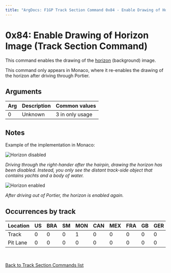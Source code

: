 ```yaml
---
title: "ArgDocs: F1GP Track Section Command 0x84 - Enable Drawing of Horizon Image"
---
```


# 0x84: Enable Drawing of Horizon Image (Track Section Command)

This command enables the drawing of the [horizon](/argdocs/file-formats/track/horizon/) (background) image.

This command only appears in Monaco, where it re-enables the drawing of the horizon
after driving through Portier.


## Arguments

<table class="table table-bordered table-striped table--small">
    <thead>
        <tr>
            <th>Arg</th>
            <th>Description</th>
            <th>Common values</th>
        </tr>
    </thead>
    <tbody>
        <tr>
            <td>0</td>
            <td>Unknown</td>
            <td>3 in only usage</td>
        </tr>
    </tbody>
</table>


## Notes

Example of the implementation in Monaco:

<img src="/argdocs/images/ts-commands/83-horizon-disabled.png" alt="Horizon disabled" class="img-fluid" />

_Driving through the right-hander after the hairpin, drawing the horizon has been disabled.
Instead, you only see the distant track-side object that contains yachts and a body of water._


<img src="/argdocs/images/ts-commands/83-horizon-enabled.png" alt="Horizon enabled" class="img-fluid" />

_After driving out of Portier, the horizon is enabled again._



## Occurrences by track

<table class="table table-bordered table-striped">
    <thead>
    <tr>
        <th>Location</th>
        <th class="text-right">US</th>
        <th class="text-right">BRA</th>
        <th class="text-right">SM</th>
        <th class="text-right">MON</th>
        <th class="text-right">CAN</th>
        <th class="text-right">MEX</th>
        <th class="text-right">FRA</th>
        <th class="text-right">GB</th>
        <th class="text-right">GER</th>
        <th class="text-right">HUN</th>
        <th class="text-right">BEL</th>
        <th class="text-right">ITA</th>
        <th class="text-right">POR</th>
        <th class="text-right">SPA</th>
        <th class="text-right">JAP</th>
        <th class="text-right">AUS</th>
    </tr>
    </thead>
    <tbody>
    <tr>
        <td>Track</td>
        <td class="text-right">0</td>
        <td class="text-right">0</td>
        <td class="text-right">0</td>
        <td class="text-right">1</td>
        <td class="text-right">0</td>
        <td class="text-right">0</td>
        <td class="text-right">0</td>
        <td class="text-right">0</td>
        <td class="text-right">0</td>
        <td class="text-right">0</td>
        <td class="text-right">0</td>
        <td class="text-right">0</td>
        <td class="text-right">0</td>
        <td class="text-right">0</td>
        <td class="text-right">0</td>
        <td class="text-right">0</td>
    </tr>
    <tr>
        <td>Pit Lane</td>
            <td class="text-right">0</td>
            <td class="text-right">0</td>
            <td class="text-right">0</td>
            <td class="text-right">0</td>
            <td class="text-right">0</td>
            <td class="text-right">0</td>
            <td class="text-right">0</td>
            <td class="text-right">0</td>
            <td class="text-right">0</td>
            <td class="text-right">0</td>
            <td class="text-right">0</td>
            <td class="text-right">0</td>
            <td class="text-right">0</td>
            <td class="text-right">0</td>
            <td class="text-right">0</td>
            <td class="text-right">0</td>
    </tr>
    </tbody>
</table>


<br />

[Back to Track Section Commands list](/argdocs/track-data/track-section-commands/)
